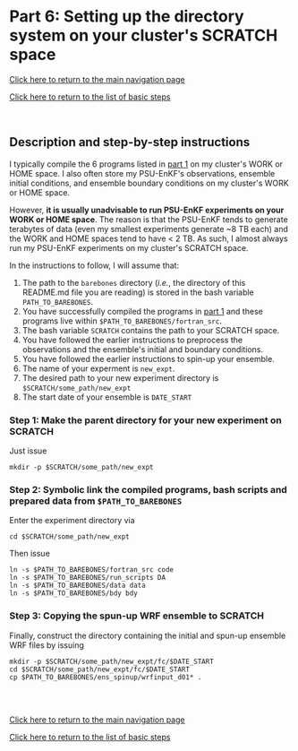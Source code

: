 # Part 6: Setting up the directory system on your cluster's SCRATCH space

[Click here to return to the main navigation page](../../README.md)

[Click here to return to the list of basic steps](../../README.md#basic-steps-to-use-the-psu-enkf-system)

&nbsp;


## Description and step-by-step instructions
I typically compile the 6 programs listed in [part 1](#part-1-setting-up-the-environment-and-compiling-relevant-programs) on my cluster's WORK or HOME space. I also often store my PSU-EnKF's observations, ensemble initial conditions, and ensemble boundary conditions on my cluster's WORK or HOME space.

However, **it is usually unadvisable to run PSU-EnKF experiments on your WORK or HOME space**. The reason is that the PSU-EnKF tends to generate terabytes of data (even my smallest experiments generate ~8 TB each) and the WORK and HOME spaces tend to have < 2 TB. As such, I almost always run my PSU-EnKF experiments on my cluster's SCRATCH space.


In the instructions to follow, I will assume that:
1) The path to the `barebones` directory (_i.e._, the directory of this README.md file you are reading) is stored in the bash variable `PATH_TO_BAREBONES`.
2) You have successfully compiled the programs in [part 1](#part-1-setting-up-the-environment-and-compiling-relevant-programs) and these programs live within `$PATH_TO_BAREBONES/fortran_src`.
3) The bash variable `SCRATCH` contains the path to your SCRATCH space.
4) You have followed the earlier instructions to preprocess the observations and the ensemble's initial and boundary conditions.
5) You have followed the earlier instructions to spin-up your ensemble.
5) The name of your experment is `new_expt`.
6) The desired path to your new experiment directory is `$SCRATCH/some_path/new_expt`
7) The start date of your ensemble is `DATE_START`


### Step 1: Make the parent directory for your new experiment on SCRATCH
Just issue
```
mkdir -p $SCRATCH/some_path/new_expt
```

### Step 2: Symbolic link the compiled programs, bash scripts and prepared data from `$PATH_TO_BAREBONES`
Enter the experiment directory via
```
cd $SCRATCH/some_path/new_expt
```

Then issue
```
ln -s $PATH_TO_BAREBONES/fortran_src code
ln -s $PATH_TO_BAREBONES/run_scripts DA
ln -s $PATH_TO_BAREBONES/data data
ln -s $PATH_TO_BAREBONES/bdy bdy
```


### Step 3: Copying the spun-up WRF ensemble to SCRATCH
Finally, construct the directory containing the initial and spun-up ensemble WRF files by issuing
```
mkdir -p $SCRATCH/some_path/new_expt/fc/$DATE_START
cd $SCRATCH/some_path/new_expt/fc/$DATE_START
cp $PATH_TO_BAREBONES/ens_spinup/wrfinput_d01* .
```



&nbsp;

##
[Click here to return to the main navigation page](../../README.md)

[Click here to return to the list of basic steps](../../README.md#basic-steps-to-use-the-psu-enkf-system)

